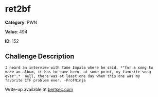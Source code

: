 # ret2bf
**Category**: PWN

**Value**: 494

**ID**: 152

## Challenge Description
```
I heard an interview with Tame Impala where he said, *"for a song to make an album, it has to have been, at some point, my favorite song ever".*  Well, there was at least one day when this one was my favorite CTF problem ever. -ProfNinja
```

Write-up available at [bertsec.com](https://bertsec.com)
